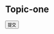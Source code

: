 # Topic-one
<!DOCTYPE html>
<html lang="en">

<head>
    <meta charset="UTF-8">
    <meta name="viewport" content="width=device-width, initial-scale=1.0">
    <title>前端招新答题卷</title>
    <style>
        .q4-header {border:pink;
                    width: 100%;
                    height: 60px;
                    margin:0 auto;
                    }
        .q4-footer {
            box-sizing: border-box;
            padding: 15px;
            border:pink 5px solid;
            width: 100px;
            height: 60px;
            margin: 0 auto;
        }

        .q4-body {
            overflow: hidden;
            clear: both;
            width: 500px;
            height:225px;
            margin: 0 auto;
        }
       
        .left{
            border:lightblue 5px solid;
            width: 200px;
            height:200px;
        }
        .right{
            border:lightblue 5px solid;
            width: 200px;
            height:200px;
        } 
    
        .outter,.footer{
            border: 5px solid pink;
            height: 60px;
            margin:0 auto;
            line-height:100px;
        } 
    </style>
</head>
<body>
    <div>
        <p>
            要求: 查询相关知识将下面模板美化成同名文件夹下面picture.png的样式
            1. 中间部分水平居中, 文字水平居中, 边框为 5px lightblue
            2. 头部和尾部要文字水平居中, 高度60px, 边框为 5px 粉色
        </p>
    </div>   
    <div class="outter">
        这里是头部
    </div>
    <div class="q4-body">
        <body style="text-align: center;">
        <div class="left" style="float:left;">经常遇到的布局</div>
        <div class="right" style="float: right;">右边部分</div>
        </body>>
    </div>

    <div class="footer">
        <div >这里是尾部</div>
    </div>
    
    
</body>

</html>







<!DOCTYPE html>
<html>
<body>

<ol>
  <li>使用以下内容完成题目</li>
  <html>
    <body>
      <ul>
        <li>table</li>
        <li>选择框</li>
        <li>表格元素</li>
      </ul>
  <li>用户名可见，密码（最长16位）不可见</li>
  <li>性别单选，默认选中男</li>
  <li>兴趣多选，默认计算机</li>
  <li>点击文字与其相对应的输入框选中</li>
  <li>意愿的内容为</li>
 <html>
   <body>
     <h4>
       <ul>
         <li>前端</li>
         <li>后端</li>
         <li>产品</li>
         <li>设计</li>
         <li>安卓</li>
       </ul>
     </h4>
   </body>
 </html>
  <li>提交按钮不用button</li>
</ol>
 
 
 
 
 <!DOCTYPE html>
<html>
<body>

<form action="/demo/demo_form.asp">
用户名:<br>
<input type="text" name="user" >
</br>
密码:<br>
<input type="text" name="password" >
</br>
</form>
 
</body>
</html>
<html>

<body>

<form name="input" action="/html/html_form_action.asp" method="get">
性别
男:
<input type="checkbox" name="男" value="man" checked="checked" />
<br />
   女：
<input type="checkbox" name="女" value="women" />
<br />
兴趣
计算机：
<input type="checkbox" name="computer" value="computer" checked="checked"/>
<br />
数学：
<input type="checkbox" name="math" value="matj" checked="checked"/>
<br />
化学：
<input type="checkbox" name="chemistry" value="chemistry"checked="checked"/>
物理：
<input type="checkbox" name="physicis" value="physicis"checked="checked"/>

<html>
  <body>
    意愿
    <form>
      <select name="cars">
        <option value="volvo">前端</option>
        <option value="saab">后端</option>
        <option value="设计" selected="selected">设计</option>
        <option value="audi">安卓</option>
        </select>
    </form>
  </body>
</html>

<html>
  <p>自我介绍</p>
  <style>
    div{
    border:solid black
    height:100px
    weight:100px
    margin:0auto
    }
 </style>

</html>
<form>
<input type="Submit"value="提交">
</form>






